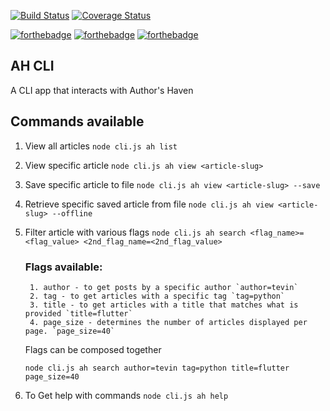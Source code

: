 [![Build Status](https://travis-ci.org/Tevinthuku/Authors-haven-cli.svg?branch=develop)](https://travis-ci.org/Tevinthuku/Authors-haven-cli)
[![Coverage Status](https://coveralls.io/repos/github/Tevinthuku/Authors-haven-cli/badge.svg?branch=develop)](https://coveralls.io/github/Tevinthuku/Authors-haven-cli?branch=develop)

[![forthebadge](https://forthebadge.com/images/badges/built-with-love.svg)](https://forthebadge.com)
[![forthebadge](https://forthebadge.com/images/badges/built-by-hipsters.svg)](https://forthebadge.com)
[![forthebadge](https://forthebadge.com/images/badges/made-with-javascript.svg)](https://forthebadge.com)

## AH CLI
A CLI app that interacts with Author's Haven

## Commands available

1. View all articles `node cli.js ah list`
2. View specific article `node cli.js ah view <article-slug>`
3. Save specific article to file `node cli.js ah view <article-slug> --save`
4. Retrieve specific saved article from file `node cli.js ah view <article-slug> --offline`
5. Filter article with various flags
`node cli.js ah search <flag_name>=<flag_value> <2nd_flag_name=<2nd_flag_value>`


    ### Flags available:


        1. author - to get posts by a specific author `author=tevin`
        2. tag - to get articles with a specific tag `tag=python`
        3. title - to get articles with a title that matches what is provided `title=flutter`
        4. page_size - determines the number of articles displayed per page. `page_size=40`



    Flags can be composed together

    `node cli.js ah search author=tevin tag=python title=flutter page_size=40`

6. To Get help with commands `node cli.js ah help`
   
